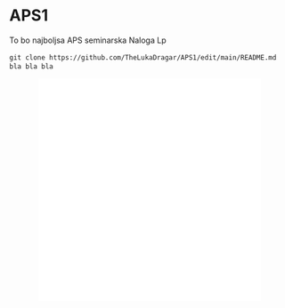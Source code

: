 # APS1
To bo najboljsa APS seminarska Naloga Lp
```
git clone https://github.com/TheLukaDragar/APS1/edit/main/README.md bla bla bla
```

<div align="center">
    <img src="tst.svg" width="400" height="400" alt="css-in-readme">
</div>
